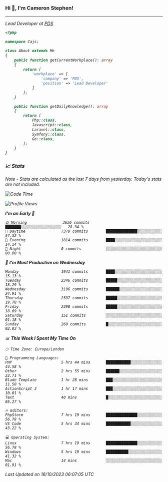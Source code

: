### Hi 👋, I'm Cameron Stephen!
<hr>
<p><em>Lead Developer at <a href="https://prindatasolutions.co.uk">PDS</a></p>


```php
<?php

namespace Cajs;

class About extends Me
{
    public function getCurrentWorkplace(): array
    {
        return [
            'workplace' => [
                'company' => 'PDS',
                'position' => 'Lead Developer'
            ]
        ];
    }

    public function getDailyKnowledge(): array
    {
        return [
            Php::class,
            Javascript::class,
            Laravel::class,
            Symfony::class,
            Go::class,
        ];
    }
}
```

### 📈 Stats
<p><em>Note - Stats are calculated as the last 7 days from yesterday. Today's stats are not included.</em></p>


<!--START_SECTION:waka-->
![Code Time](http://img.shields.io/badge/Code%20Time-3%2C591%20hrs%209%20mins-blue)

![Profile Views](http://img.shields.io/badge/Profile%20Views-0-blue)

**I'm an Early 🐤** 

```text
🌞 Morning                3636 commits        ███████░░░░░░░░░░░░░░░░░░   28.34 % 
🌆 Daytime                7379 commits        ██████████████░░░░░░░░░░░   57.52 % 
🌃 Evening                1814 commits        ████░░░░░░░░░░░░░░░░░░░░░   14.14 % 
🌙 Night                  0 commits           ░░░░░░░░░░░░░░░░░░░░░░░░░   00.00 % 
```
📅 **I'm Most Productive on Wednesday** 

```text
Monday                   1941 commits        ████░░░░░░░░░░░░░░░░░░░░░   15.13 % 
Tuesday                  2346 commits        █████░░░░░░░░░░░░░░░░░░░░   18.29 % 
Wednesday                3196 commits        ██████░░░░░░░░░░░░░░░░░░░   24.91 % 
Thursday                 2537 commits        █████░░░░░░░░░░░░░░░░░░░░   19.78 % 
Friday                   2398 commits        █████░░░░░░░░░░░░░░░░░░░░   18.69 % 
Saturday                 151 commits         ░░░░░░░░░░░░░░░░░░░░░░░░░   01.18 % 
Sunday                   260 commits         █░░░░░░░░░░░░░░░░░░░░░░░░   02.03 % 
```


📊 **This Week I Spent My Time On** 

```text
🕑︎ Time Zone: Europe/London

💬 Programming Languages: 
PHP                      5 hrs 44 mins       ███████████░░░░░░░░░░░░░░   44.58 % 
Other                    2 hrs 55 mins       ██████░░░░░░░░░░░░░░░░░░░   22.71 % 
Blade Template           1 hr 28 mins        ███░░░░░░░░░░░░░░░░░░░░░░   11.50 % 
ActionScript 3           1 hr 17 mins        ███░░░░░░░░░░░░░░░░░░░░░░   10.01 % 
Text                     40 mins             █░░░░░░░░░░░░░░░░░░░░░░░░   05.27 % 

🔥 Editors: 
PhpStorm                 7 hrs 19 mins       ██████████████░░░░░░░░░░░   56.78 % 
VS Code                  5 hrs 34 mins       ███████████░░░░░░░░░░░░░░   43.22 % 

💻 Operating System: 
Linux                    7 hrs 19 mins       ██████████████░░░░░░░░░░░   56.78 % 
Windows                  5 hrs 19 mins       ██████████░░░░░░░░░░░░░░░   41.32 % 
Mac                      14 mins             ░░░░░░░░░░░░░░░░░░░░░░░░░   01.91 % 
```


 Last Updated on 16/10/2023 06:07:05 UTC
<!--END_SECTION:waka-->
